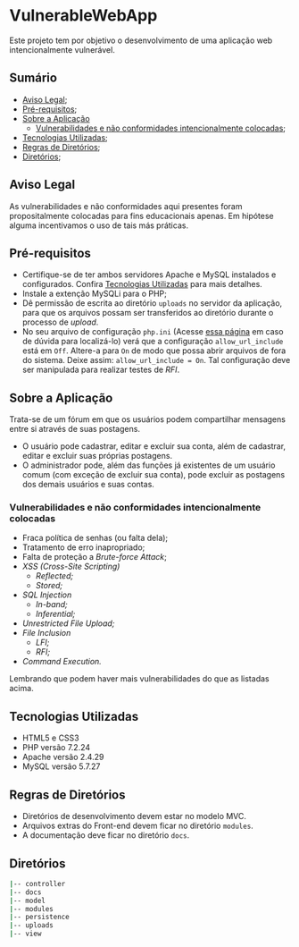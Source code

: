 # VulnerableWebApp
Este projeto tem por objetivo o desenvolvimento de uma aplicação web intencionalmente vulnerável.

## Sumário
* <a href="#aviso-legal">Aviso Legal</a>;
* <a href="#pré-requisitos">Pré-requisitos</a>;
* <a href="#sobre-a-aplicação">Sobre a Aplicação</a>
  * <a href="#vulnerabilidades-e-não-conformidades-intencionalmente-colocadas">Vulnerabilidades e não conformidades intencionalmente colocadas</a>;
* <a href="#tecnologias-utilizadas">Tecnologias Utilizadas</a>;
* <a href="#regras-de-diretórios">Regras de Diretórios</a>;
* <a href="#diretórios">Diretórios</a>;

## Aviso Legal
As vulnerabilidades e não conformidades aqui presentes foram propositalmente colocadas para fins educacionais apenas. Em hipótese alguma incentivamos o uso de tais más práticas.

## Pré-requisitos
* Certifique-se de ter ambos servidores Apache e MySQL instalados e configurados. Confira <a href="#tecnologias-utilizadas">Tecnologias Utilizadas</a> para mais detalhes.
* Instale a extenção MySQLi para o PHP;
* Dê permissão de escrita ao diretório `uploads` no servidor da aplicação, para que os arquivos possam ser transferidos ao diretório durante o processo de *upload*.
* No seu arquivo de configuração `php.ini` (Acesse <a href="https://www.php.net/manual/pt_BR/function.php-ini-loaded-file.php">essa página</a> em caso de dúvida para localizá-lo) verá que a configuração `allow_url_include` está em `Off`. Altere-a para `On` de modo que possa abrir arquivos de fora do sistema. Deixe assim: `allow_url_include = On`. Tal configuração deve ser manipulada para realizar testes de *RFI*.

## Sobre a Aplicação
Trata-se de um fórum em que os usuários podem compartilhar mensagens entre si através de suas postagens.
* O usuário pode cadastrar, editar e excluir sua conta, além de cadastrar, editar e excluir suas próprias postagens.
* O administrador pode, além das funções já existentes de um usuário comum (com exceção de excluir sua conta), pode excluir as postagens dos demais usuários e suas contas.

### Vulnerabilidades e não conformidades intencionalmente colocadas
* Fraca política de senhas (ou falta dela);
* Tratamento de erro inapropriado;
* Falta de proteção a *Brute-force Attack*;
* *XSS (Cross-Site Scripting)*
  * *Reflected;*
  * *Stored;*
* *SQL Injection*
  * *In-band;*
  * *Inferential;*
* *Unrestricted File Upload;*
* *File Inclusion*
  * *LFI;*
  * *RFI;*
* *Command Execution.*

Lembrando que podem haver mais vulnerabilidades do que as listadas acima.

## Tecnologias Utilizadas
* HTML5 e CSS3
* PHP versão 7.2.24
* Apache versão 2.4.29
* MySQL versão 5.7.27

## Regras de Diretórios
* Diretórios de desenvolvimento devem estar no modelo MVC.
* Arquivos extras do Front-end devem ficar no diretório `modules`.
* A documentação deve ficar no diretório `docs`.

## Diretórios
```sh
|-- controller
|-- docs
|-- model
|-- modules
|-- persistence
|-- uploads
|-- view
```